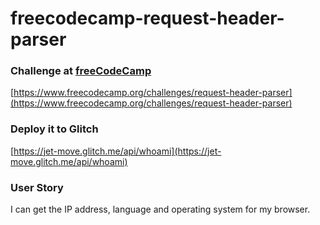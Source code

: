 # freecodecamp-request-header-parser

### Challenge at [freeCodeCamp](https://www.freecodecamp.org)

[https://www.freecodecamp.org/challenges/request-header-parser](https://www.freecodecamp.org/challenges/request-header-parser)


### Deploy it to Glitch
[https://jet-move.glitch.me/api/whoami](https://jet-move.glitch.me/api/whoami)

### User Story
I can get the IP address, language and operating system for my browser.
